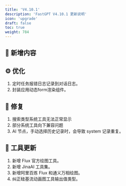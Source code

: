 ```yaml
---
title: 'V4.10.1'
description: 'FastGPT V4.10.1 更新说明'
icon: 'upgrade'
draft: false
toc: true
weight: 784
---
```



## 🚀 新增内容


## ⚙️ 优化

1. 定时任务报错日志记录到对话日志。
2. 封装应用动态form渲染组件。

## 🐛 修复

1. 搜索类型系统工具无法正常显示
2. 部分系统工具向下兼容问题
3. AI 节点，手动选择历史记录时，会导致 system 记录重复。

## 🔨 工具更新

1. 新增 Flux 官方绘图工具。
2. 新增 JinaAI 工具集。
3. 新增阿里百炼 Flux 和通义万相绘图。
4. 纠正硅基流动画图工具输出值类型。